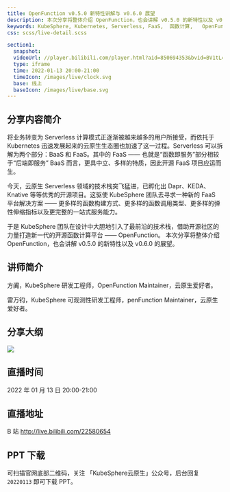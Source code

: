 ```yaml
---
title: OpenFunction v0.5.0 新特性讲解与 v0.6.0 展望
description: 本次分享将整体介绍 OpenFunction，也会讲解 v0.5.0 的新特性以及 v0.6.0 的展望。
keywords: KubeSphere, Kubernetes, Serverless, FaaS,  函数计算,   OpenFunction
css: scss/live-detail.scss

section1:
  snapshot: 
  videoUrl: //player.bilibili.com/player.html?aid=850694353&bvid=BV1tL4y147yY&cid=483897885&page=1&high_quality=1
  type: iframe
  time: 2022-01-13 20:00-21:00
  timeIcon: /images/live/clock.svg
  base: 线上
  baseIcon: /images/live/base.svg
---
```

## 分享内容简介

将业务转变为 Serverless 计算模式正逐渐被越来越多的用户所接受，而依托于 Kubernetes 迅速发展起来的云原生生态圈也加速了这一过程。Serverless 可以拆解为两个部分：BaaS 和 FaaS。其中的 FaaS —— 也就是“函数即服务”部分相较于“后端即服务” BaaS 而言，更具中立、多样的特质，因此开源 FaaS 项目应运而生。

今天，云原生 Serverless 领域的技术栈突飞猛进，已孵化出 Dapr、KEDA、Knative 等等优秀的开源项目。这驱使 KubeSphere 团队去寻求一种新的 FaaS 平台解决方案 —— 更多样的函数构建方式、更多样的函数调用类型、更多样的弹性伸缩指标以及更完整的一站式服务能力。

于是 KubeSphere 团队在设计中大胆地引入了最前沿的技术栈，借助开源社区的力量打造新一代的开源函数计算平台 —— OpenFunction。 本次分享将整体介绍 OpenFunction，也会讲解 v0.5.0 的新特性以及 v0.6.0 的展望。

## 讲师简介

方阗，KubeSphere 研发工程师，OpenFunction Maintainer，云原生爱好者。

雷万钧，KubeSphere 可观测性研发工程师，penFunction Maintainer，云原生爱好者。


## 分享大纲

![](https://pek3b.qingstor.com/kubesphere-community/images/openfunction0113-live.png)

## 直播时间

2022 年 01 月 13 日 20:00-21:00

## 直播地址

B 站  http://live.bilibili.com/22580654

## PPT 下载

可扫描官网底部二维码，关注 「KubeSphere云原生」公众号，后台回复 `20220113` 即可下载 PPT。



